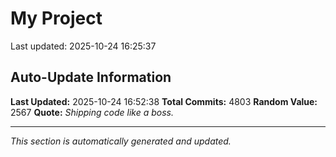 # My Project


Last updated: 2025-10-24 16:25:37










































































































































































































































































































































































































































































































































































































































































































































































































































































































































































































































































































































































































































































































































































































































































































































































































































































































































































































































































































































































































































































































































































































































































































































































































































































































































































































































































































































































































































































































































































































































































































































































































































































































































































































































































































































































































































































































































































































































































































































































































































































































































































































































































































































































































































































































































































































































































































































































































































































































































































































































































































































































































































































































































































































## Auto-Update Information

**Last Updated:** 2025-10-24 16:52:38
**Total Commits:** 4803
**Random Value:** 2567
**Quote:** _Shipping code like a boss._

---
_This section is automatically generated and updated._